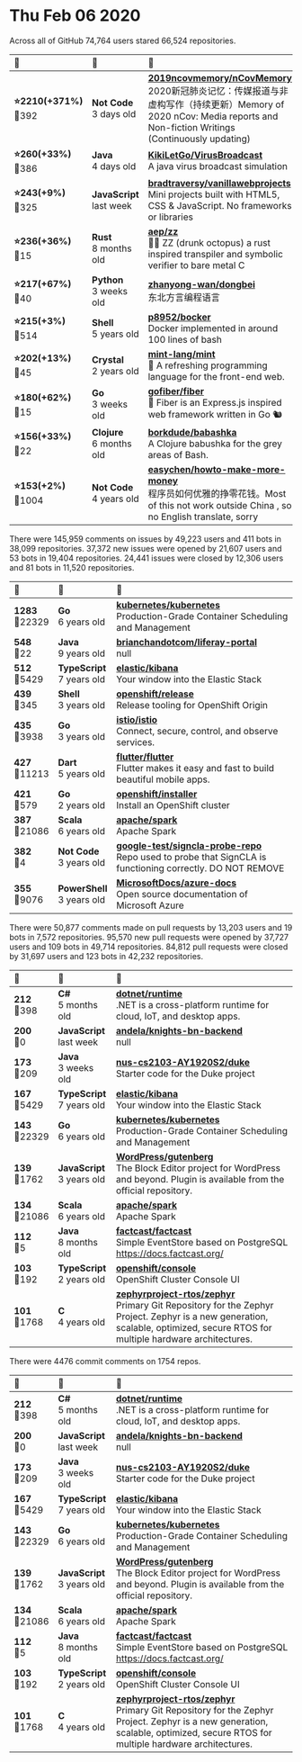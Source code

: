 # Thu Feb 06 2020

Across all of GitHub 74,764 users stared 
66,524 repositories. 

| :page_with_curl: | :calendar: | :page_with_curl: |
| :--- | :--- | :--- |
| **:star:2210(+371%)**<br>:twisted_rightwards_arrows:392 | **Not Code**<br>3 days old | **[2019ncovmemory/nCovMemory](https://github.com/2019ncovmemory/nCovMemory)**<br>2020新冠肺炎记忆：传媒报道与非虚构写作（持续更新）Memory of 2020 nCov: Media reports and Non-fiction Writings (Continuously updating) |
| **:star:260(+33%)**<br>:twisted_rightwards_arrows:386 | **Java**<br>4 days old | **[KikiLetGo/VirusBroadcast](https://github.com/KikiLetGo/VirusBroadcast)**<br>A java virus broadcast simulation |
| **:star:243(+9%)**<br>:twisted_rightwards_arrows:325 | **JavaScript**<br>last week | **[bradtraversy/vanillawebprojects](https://github.com/bradtraversy/vanillawebprojects)**<br>Mini projects built with HTML5, CSS & JavaScript. No frameworks or libraries |
| **:star:236(+36%)**<br>:twisted_rightwards_arrows:15 | **Rust**<br>8 months old | **[aep/zz](https://github.com/aep/zz)**<br>🍺🐙  ZZ (drunk octopus) a rust inspired transpiler and symbolic verifier to bare metal C |
| **:star:217(+67%)**<br>:twisted_rightwards_arrows:40 | **Python**<br>3 weeks old | **[zhanyong-wan/dongbei](https://github.com/zhanyong-wan/dongbei)**<br>东北方言编程语言 |
| **:star:215(+3%)**<br>:twisted_rightwards_arrows:514 | **Shell**<br>5 years old | **[p8952/bocker](https://github.com/p8952/bocker)**<br>Docker implemented in around 100 lines of bash |
| **:star:202(+13%)**<br>:twisted_rightwards_arrows:45 | **Crystal**<br>2 years old | **[mint-lang/mint](https://github.com/mint-lang/mint)**<br>:leaves: A refreshing programming language for the front-end web. |
| **:star:180(+62%)**<br>:twisted_rightwards_arrows:15 | **Go**<br>3 weeks old | **[gofiber/fiber](https://github.com/gofiber/fiber)**<br>🚀 Fiber is an Express.js inspired web framework written in Go 🐿️ |
| **:star:156(+33%)**<br>:twisted_rightwards_arrows:22 | **Clojure**<br>6 months old | **[borkdude/babashka](https://github.com/borkdude/babashka)**<br>A Clojure babushka for the grey areas of Bash. |
| **:star:153(+2%)**<br>:twisted_rightwards_arrows:1004 | **Not Code**<br>4 years old | **[easychen/howto-make-more-money](https://github.com/easychen/howto-make-more-money)**<br>程序员如何优雅的挣零花钱。Most of this not work outside China , so no English translate, sorry |

There were 145,959 comments on issues by 49,223 users and 411 bots in 38,099 repositories.
37,372 new issues were opened by 21,607 users and 53 bots in 19,404 repositories.
24,441 issues were closed by 12,306 users and 81 bots in 11,520 repositories.

| :speech_balloon: | :calendar: | :page_with_curl: |
| :--- | :--- | :--- |
| **1283**<br>:twisted_rightwards_arrows:22329 | **Go**<br>6 years old | **[kubernetes/kubernetes](https://github.com/kubernetes/kubernetes)**<br>Production-Grade Container Scheduling and Management |
| **548**<br>:twisted_rightwards_arrows:22 | **Java**<br>9 years old | **[brianchandotcom/liferay-portal](https://github.com/brianchandotcom/liferay-portal)**<br>null |
| **512**<br>:twisted_rightwards_arrows:5429 | **TypeScript**<br>7 years old | **[elastic/kibana](https://github.com/elastic/kibana)**<br>Your window into the Elastic Stack |
| **439**<br>:twisted_rightwards_arrows:345 | **Shell**<br>3 years old | **[openshift/release](https://github.com/openshift/release)**<br>Release tooling for OpenShift Origin |
| **435**<br>:twisted_rightwards_arrows:3938 | **Go**<br>3 years old | **[istio/istio](https://github.com/istio/istio)**<br>Connect, secure, control, and observe services. |
| **427**<br>:twisted_rightwards_arrows:11213 | **Dart**<br>5 years old | **[flutter/flutter](https://github.com/flutter/flutter)**<br>Flutter makes it easy and fast to build beautiful mobile apps. |
| **421**<br>:twisted_rightwards_arrows:579 | **Go**<br>2 years old | **[openshift/installer](https://github.com/openshift/installer)**<br>Install an OpenShift cluster |
| **387**<br>:twisted_rightwards_arrows:21086 | **Scala**<br>6 years old | **[apache/spark](https://github.com/apache/spark)**<br>Apache Spark |
| **382**<br>:twisted_rightwards_arrows:4 | **Not Code**<br>3 years old | **[google-test/signcla-probe-repo](https://github.com/google-test/signcla-probe-repo)**<br>Repo used to probe that SignCLA is functioning correctly.  DO NOT REMOVE |
| **355**<br>:twisted_rightwards_arrows:9076 | **PowerShell**<br>3 years old | **[MicrosoftDocs/azure-docs](https://github.com/MicrosoftDocs/azure-docs)**<br>Open source documentation of Microsoft Azure |

There were 50,877 comments made on pull requests by 13,203 users and 19 bots in 7,572 repositories.
95,570 new pull requests were opened by 37,727 users and 109 bots in 49,714 repositories.
84,812 pull requests were closed by 31,697 users and 123 bots in 42,232 repositories.

| :speech_balloon: | :calendar: | :page_with_curl: |
| :--- | :--- | :--- |
| **212**<br>:twisted_rightwards_arrows:398 | **C#**<br>5 months old | **[dotnet/runtime](https://github.com/dotnet/runtime)**<br>.NET is a cross-platform runtime for cloud, IoT, and desktop apps. |
| **200**<br>:twisted_rightwards_arrows:0 | **JavaScript**<br>last week | **[andela/knights-bn-backend](https://github.com/andela/knights-bn-backend)**<br>null |
| **173**<br>:twisted_rightwards_arrows:209 | **Java**<br>3 weeks old | **[nus-cs2103-AY1920S2/duke](https://github.com/nus-cs2103-AY1920S2/duke)**<br>Starter code for the Duke project |
| **167**<br>:twisted_rightwards_arrows:5429 | **TypeScript**<br>7 years old | **[elastic/kibana](https://github.com/elastic/kibana)**<br>Your window into the Elastic Stack |
| **143**<br>:twisted_rightwards_arrows:22329 | **Go**<br>6 years old | **[kubernetes/kubernetes](https://github.com/kubernetes/kubernetes)**<br>Production-Grade Container Scheduling and Management |
| **139**<br>:twisted_rightwards_arrows:1762 | **JavaScript**<br>3 years old | **[WordPress/gutenberg](https://github.com/WordPress/gutenberg)**<br>The Block Editor project for WordPress and beyond. Plugin is available from the official repository. |
| **134**<br>:twisted_rightwards_arrows:21086 | **Scala**<br>6 years old | **[apache/spark](https://github.com/apache/spark)**<br>Apache Spark |
| **112**<br>:twisted_rightwards_arrows:5 | **Java**<br>8 months old | **[factcast/factcast](https://github.com/factcast/factcast)**<br>Simple EventStore based on PostgreSQL https://docs.factcast.org/ |
| **103**<br>:twisted_rightwards_arrows:192 | **TypeScript**<br>2 years old | **[openshift/console](https://github.com/openshift/console)**<br>OpenShift Cluster Console UI |
| **101**<br>:twisted_rightwards_arrows:1768 | **C**<br>4 years old | **[zephyrproject-rtos/zephyr](https://github.com/zephyrproject-rtos/zephyr)**<br>Primary Git Repository for the Zephyr Project. Zephyr is a new generation, scalable, optimized, secure RTOS for multiple hardware architectures. |

There were 4476 commit comments on 1754 repos.

| :speech_balloon: | :calendar: | :page_with_curl: |
| :--- | :--- | :--- |
| **212**<br>:twisted_rightwards_arrows:398 | **C#**<br>5 months old | **[dotnet/runtime](https://github.com/dotnet/runtime)**<br>.NET is a cross-platform runtime for cloud, IoT, and desktop apps. |
| **200**<br>:twisted_rightwards_arrows:0 | **JavaScript**<br>last week | **[andela/knights-bn-backend](https://github.com/andela/knights-bn-backend)**<br>null |
| **173**<br>:twisted_rightwards_arrows:209 | **Java**<br>3 weeks old | **[nus-cs2103-AY1920S2/duke](https://github.com/nus-cs2103-AY1920S2/duke)**<br>Starter code for the Duke project |
| **167**<br>:twisted_rightwards_arrows:5429 | **TypeScript**<br>7 years old | **[elastic/kibana](https://github.com/elastic/kibana)**<br>Your window into the Elastic Stack |
| **143**<br>:twisted_rightwards_arrows:22329 | **Go**<br>6 years old | **[kubernetes/kubernetes](https://github.com/kubernetes/kubernetes)**<br>Production-Grade Container Scheduling and Management |
| **139**<br>:twisted_rightwards_arrows:1762 | **JavaScript**<br>3 years old | **[WordPress/gutenberg](https://github.com/WordPress/gutenberg)**<br>The Block Editor project for WordPress and beyond. Plugin is available from the official repository. |
| **134**<br>:twisted_rightwards_arrows:21086 | **Scala**<br>6 years old | **[apache/spark](https://github.com/apache/spark)**<br>Apache Spark |
| **112**<br>:twisted_rightwards_arrows:5 | **Java**<br>8 months old | **[factcast/factcast](https://github.com/factcast/factcast)**<br>Simple EventStore based on PostgreSQL https://docs.factcast.org/ |
| **103**<br>:twisted_rightwards_arrows:192 | **TypeScript**<br>2 years old | **[openshift/console](https://github.com/openshift/console)**<br>OpenShift Cluster Console UI |
| **101**<br>:twisted_rightwards_arrows:1768 | **C**<br>4 years old | **[zephyrproject-rtos/zephyr](https://github.com/zephyrproject-rtos/zephyr)**<br>Primary Git Repository for the Zephyr Project. Zephyr is a new generation, scalable, optimized, secure RTOS for multiple hardware architectures. |

